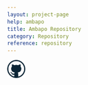 ```yaml
---
layout: project-page
help: ambapo
title: Ambapo Repository
category: Repository
reference: repository
---
```



<a href="https://github.com/CIRDLES/Ambapo" target="_blank">
<img src="/assets/icons/github_icon.png" alt="link to CHRONI repository" height="42" width="42">
</a>